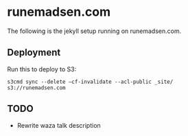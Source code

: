 runemadsen.com
==============

The following is the jekyll setup running on runemadsen.com. 


Deployment
----------

Run this to deploy to S3:

```bach
s3cmd sync --delete —cf-invalidate --acl-public _site/ s3://runemadsen.com
```

TODO
----

- Rewrite waza talk description